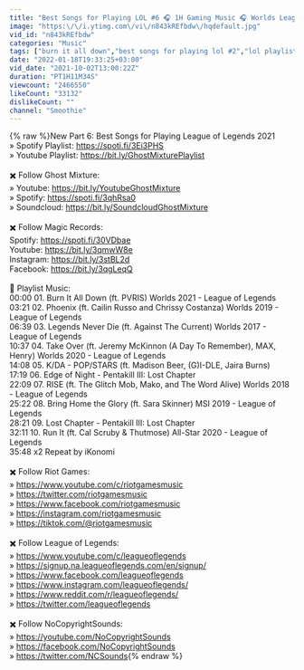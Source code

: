 ```yaml
---
title: "Best Songs for Playing LOL #6 🎧 1H Gaming Music 🎧 Worlds League of Legends Music 2021"
image: "https:\/\/i.ytimg.com\/vi\/n843kREfbdw\/hqdefault.jpg"
vid_id: "n843kREfbdw"
categories: "Music"
tags: ["burn it all down","best songs for playing lol #2","lol playlist"]
date: "2022-01-18T19:33:25+03:00"
vid_date: "2021-10-02T13:00:22Z"
duration: "PT1H11M34S"
viewcount: "2466550"
likeCount: "33132"
dislikeCount: ""
channel: "Smoothie"
---
```

{% raw %}New Part 6: Best Songs for Playing League of Legends 2021<br />» Spotify Playlist: <a rel="nofollow" target="blank" href="https://spoti.fi/3Ei3PHS">https://spoti.fi/3Ei3PHS</a><br />» Youtube Playlist: <a rel="nofollow" target="blank" href="https://bit.ly/GhostMixturePlaylist">https://bit.ly/GhostMixturePlaylist</a><br /><br />✖️ Follow Ghost Mixture:<br />» Youtube: <a rel="nofollow" target="blank" href="https://bit.ly/YoutubeGhostMixture">https://bit.ly/YoutubeGhostMixture</a><br />» Spotify: <a rel="nofollow" target="blank" href="https://spoti.fi/3qhRsa0">https://spoti.fi/3qhRsa0</a><br />» Soundcloud: <a rel="nofollow" target="blank" href="https://bit.ly/SoundcloudGhostMixture">https://bit.ly/SoundcloudGhostMixture</a><br /><br />✖️ Follow Magic Records:<br />Spotify: <a rel="nofollow" target="blank" href="https://spoti.fi/30VDbae">https://spoti.fi/30VDbae</a><br />Youtube: <a rel="nofollow" target="blank" href="https://bit.ly/3qmwW8e">https://bit.ly/3qmwW8e</a><br />Instagram: <a rel="nofollow" target="blank" href="https://bit.ly/3stBL2d">https://bit.ly/3stBL2d</a><br />Facebook: <a rel="nofollow" target="blank" href="https://bit.ly/3qgLeqQ">https://bit.ly/3qgLeqQ</a><br /><br />🎤 Playlist Music:<br />00:00 01. Burn It All Down (ft. PVRIS) Worlds 2021 - League of Legends<br />03:21 02. Phoenix (ft. Cailin Russo and Chrissy Costanza) Worlds 2019 - League of Legends<br />06:39 03. Legends Never Die (ft. Against The Current) Worlds 2017 - League of Legends<br />10:37 04. Take Over (ft. Jeremy McKinnon (A Day To Remember), MAX, Henry) Worlds 2020 - League of Legends<br />14:08 05. K/DA - POP/STARS (ft. Madison Beer, (G)I-DLE, Jaira Burns) <br />17:19 06. Edge of Night - Pentakill III: Lost Chapter <br />22:09 07. RISE (ft. The Glitch Mob, Mako, and The Word Alive) Worlds 2018 - League of Legends<br />25:22 08. Bring Home the Glory (ft. Sara Skinner) MSI 2019 - League of Legends<br />28:21 09. Lost Chapter - Pentakill III: Lost Chapter <br />32:11 10. Run It (ft. Cal Scruby &amp; Thutmose) All-Star 2020 - League of Legends<br />35:48 x2 Repeat by iKonomi <br /><br />✖️ Follow Riot Games:<br />» <a rel="nofollow" target="blank" href="https://www.youtube.com/c/riotgamesmusic">https://www.youtube.com/c/riotgamesmusic</a><br />» <a rel="nofollow" target="blank" href="https://twitter.com/riotgamesmusic">https://twitter.com/riotgamesmusic</a><br />» <a rel="nofollow" target="blank" href="https://www.facebook.com/riotgamesmusic">https://www.facebook.com/riotgamesmusic</a><br />» <a rel="nofollow" target="blank" href="https://instagram.com/riotgamesmusic">https://instagram.com/riotgamesmusic</a><br />» <a rel="nofollow" target="blank" href="https://tiktok.com/@riotgamesmusic">https://tiktok.com/@riotgamesmusic</a><br /><br />✖️ Follow League of Legends:<br />» <a rel="nofollow" target="blank" href="https://www.youtube.com/c/leagueoflegends">https://www.youtube.com/c/leagueoflegends</a><br />» <a rel="nofollow" target="blank" href="https://signup.na.leagueoflegends.com/en/signup/">https://signup.na.leagueoflegends.com/en/signup/</a><br />» <a rel="nofollow" target="blank" href="https://www.facebook.com/leagueoflegends">https://www.facebook.com/leagueoflegends</a><br />» <a rel="nofollow" target="blank" href="https://www.instagram.com/leagueoflegends/">https://www.instagram.com/leagueoflegends/</a><br />» <a rel="nofollow" target="blank" href="https://www.reddit.com/r/leagueoflegends/">https://www.reddit.com/r/leagueoflegends/</a><br />» <a rel="nofollow" target="blank" href="https://twitter.com/leagueoflegends">https://twitter.com/leagueoflegends</a><br /><br />✖️ Follow NoCopyrightSounds:<br />» <a rel="nofollow" target="blank" href="https://youtube.com/NoCopyrightSounds​​">https://youtube.com/NoCopyrightSounds​​</a><br />» <a rel="nofollow" target="blank" href="https://facebook.com/NoCopyrightSounds​​">https://facebook.com/NoCopyrightSounds​​</a><br />» <a rel="nofollow" target="blank" href="https://twitter.com/NCSounds​​">https://twitter.com/NCSounds​​</a>{% endraw %}
